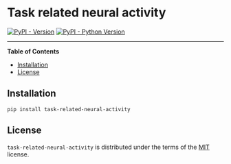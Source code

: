 # Task related neural activity

[![PyPI - Version](https://img.shields.io/pypi/v/task-related-neural-activity.svg)](https://pypi.org/project/task-related-neural-activity)
[![PyPI - Python Version](https://img.shields.io/pypi/pyversions/task-related-neural-activity.svg)](https://pypi.org/project/task-related-neural-activity)

-----

**Table of Contents**

- [Installation](#installation)
- [License](#license)

## Installation

```console
pip install task-related-neural-activity
```

## License

`task-related-neural-activity` is distributed under the terms of the [MIT](https://spdx.org/licenses/MIT.html) license.
